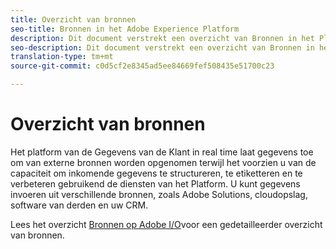 ```yaml
---
title: Overzicht van bronnen
seo-title: Bronnen in het Adobe Experience Platform
description: Dit document verstrekt een overzicht van Bronnen in het Platform van de Gegevens van de Klant in real time
seo-description: Dit document verstrekt een overzicht van Bronnen in het Platform van de Gegevens van de Klant in real time
translation-type: tm+mt
source-git-commit: c0d5cf2e8345ad5ee84669fef508435e51700c23

---
```



# Overzicht van bronnen

Het platform van de Gegevens van de Klant in real time laat gegevens toe om van externe bronnen worden opgenomen terwijl het voorzien u van de capaciteit om inkomende gegevens te structureren, te etiketteren en te verbeteren gebruikend de diensten van het Platform. U kunt gegevens invoeren uit verschillende bronnen, zoals Adobe Solutions, cloudopslag, software van derden en uw CRM.

Lees het overzicht [Bronnen op Adobe I/O](https://www.adobe.io/apis/experienceplatform/home/data-ingestion/data-ingestion-services.html#!api-specification/markdown/narrative/technical_overview/acp_connectors_overview/acp-connectors-overview.md)voor een gedetailleerder overzicht van bronnen.
